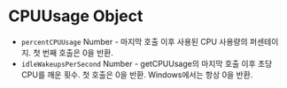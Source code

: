 # CPUUsage Object

* `percentCPUUsage` Number - 마지막 호출 이후 사용된 CPU 사용량의 퍼센테이지. 첫 번째 호출은 0을 반환.
* `idleWakeupsPerSecond` Number - getCPUUsage의 마지막 호출 이후 초당 CPU를 깨운 횟수. 첫 호출은 0을 반환. Windows에서는 항상 0을 반환.